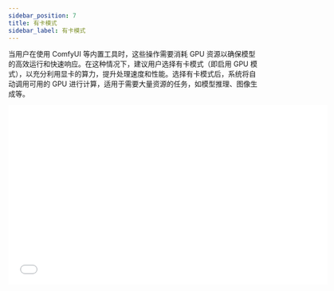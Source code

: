 ```yaml
---
sidebar_position: 7
title: 有卡模式
sidebar_label: 有卡模式
---
```


当用户在使用 ComfyUI 等内置工具时，这些操作需要消耗 GPU 资源以确保模型的高效运行和快速响应。在这种情况下，建议用户选择有卡模式（即启用 GPU 模式），以充分利用显卡的算力，提升处理速度和性能。选择有卡模式后，系统将自动调用可用的 GPU 进行计算，适用于需要大量资源的任务，如模型推理、图像生成等。

<iframe width="640" height="360" 
  src={require('../../../../../static/video/demo/gpu_mode.mp4').default}
  frameborder="0" allowfullscreen>
</iframe>
